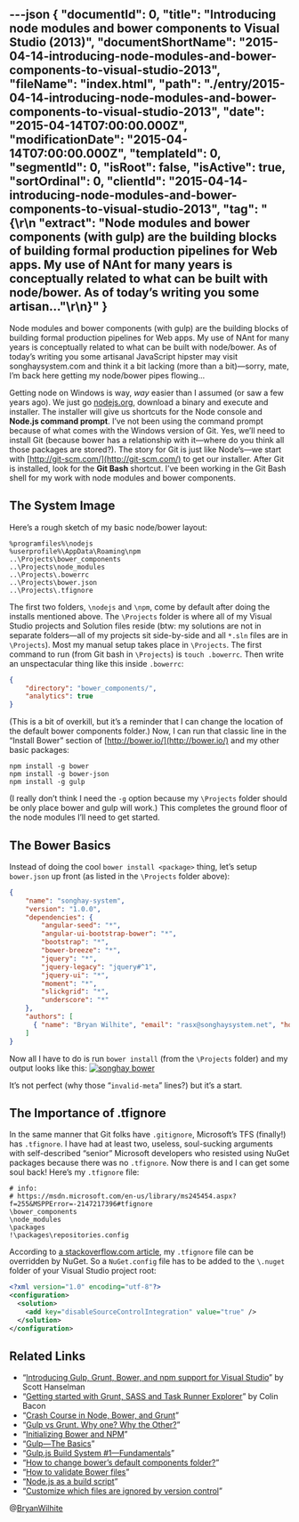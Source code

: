 ---json
{
  "documentId": 0,
  "title": "Introducing node modules and bower components to Visual Studio (2013)",
  "documentShortName": "2015-04-14-introducing-node-modules-and-bower-components-to-visual-studio-2013",
  "fileName": "index.html",
  "path": "./entry/2015-04-14-introducing-node-modules-and-bower-components-to-visual-studio-2013",
  "date": "2015-04-14T07:00:00.000Z",
  "modificationDate": "2015-04-14T07:00:00.000Z",
  "templateId": 0,
  "segmentId": 0,
  "isRoot": false,
  "isActive": true,
  "sortOrdinal": 0,
  "clientId": "2015-04-14-introducing-node-modules-and-bower-components-to-visual-studio-2013",
  "tag": "{\r\n  \"extract\": \"Node modules and bower components (with gulp) are the building blocks of building formal production pipelines for Web apps. My use of NAnt for many years is conceptually related to what can be built with node/bower. As of today’s writing you some artisan...\"\r\n}"
}
---

Node modules and bower components (with gulp) are the building blocks of building formal production pipelines for Web apps. My use of NAnt for many years is conceptually related to what can be built with node/bower. As of today’s writing you some artisanal JavaScript hipster may visit songhaysystem.com and think it a bit lacking (more than a bit)—sorry, mate, I’m back here getting my node/bower pipes flowing…

Getting node on Windows is way, *way* easier than I assumed (or saw a few years ago). We just go [nodejs.org](https://nodejs.org/), download a binary and execute and installer. The installer will give us shortcuts for the Node console and **Node.js command prompt**. I’ve not been using the command prompt because of what comes with the Windows version of Git. Yes, we’ll need to install Git (because bower has a relationship with it—where do you think all those packages are stored?). The story for Git is just like Node’s—we start with [http://git-scm.com/](http://git-scm.com/) to get our installer. After Git is installed, look for the **Git Bash** shortcut. I’ve been working in the Git Bash shell for my work with node modules and bower components.

## The System Image

Here’s a rough sketch of my basic node/bower layout:

```plaintext
%programfiles%\nodejs
%userprofile%\AppData\Roaming\npm
..\Projects\bower_components
..\Projects\node_modules
..\Projects\.bowerrc
..\Projects\bower.json
..\Projects\.tfignore
```

The first two folders, `\nodejs` and `\npm`, come by default after doing the installs mentioned above. The `\Projects` folder is where all of my Visual Studio projects and Solution files reside (btw: my solutions are not in separate folders—all of my projects sit side-by-side and all `*.sln` files are in `\Projects`). Most my manual setup takes place in `\Projects`. The first command to run (from Git bash in `\Projects`) is `touch .bowerrc`. Then write an unspectacular thing like this inside `.bowerrc`:

```json
{
    "directory": "bower_components/",
    "analytics": true
}
```

(This is a bit of overkill, but it’s a reminder that I can change the location of the default bower components folder.) Now, I can run that classic line in the “Install Bower” section of [http://bower.io/](http://bower.io/) and my other basic packages:

```console
npm install -g bower
npm install -g bower-json
npm install -g gulp
```

(I really don’t think I need the `-g` option because my `\Projects` folder should be only place bower and gulp will work.) This completes the ground floor of the node modules I’ll need to get started.

## The Bower Basics

Instead of doing the cool `bower install <package>` thing, let’s setup `bower.json` up front (as listed in the `\Projects` folder above):

```json
{
    "name": "songhay-system",
    "version": "1.0.0",
    "dependencies": {
        "angular-seed": "*",
        "angular-ui-bootstrap-bower": "*",
        "bootstrap": "*",
        "bower-breeze": "*",
        "jquery": "*",
        "jquery-legacy": "jquery#^1",
        "jquery-ui": "*",
        "moment": "*",
        "slickgrid": "*",
        "underscore": "*"
    },
    "authors": [
      { "name": "Bryan Wilhite", "email": "rasx@songhaysystem.net", "homepage": "http://songhaysystem.com" }
    ]
}
```

Now all I have to do is run `bower install` (from the `\Projects` folder) and my output looks like this:
[<img alt="songhay bower" src="https://farm9.staticflickr.com/8715/16941208490_395bdb5945_z_d.jpg">](https://www.flickr.com/photos/wilhite/16941208490/ "songhay bower")

It’s not perfect (why those “`invalid-meta`” lines?) but it’s a start.

## The Importance of .tfignore

In the same manner that Git folks have `.gitignore`, Microsoft’s TFS (finally!) has `.tfignore`. I have had at least two, useless, soul-sucking arguments with self-described “senior” Microsoft developers who resisted using NuGet packages because there was no `.tfignore`. Now there is and I can get some soul back! Here’s my `.tfignore` file:

```plaintext
# info:
# https://msdn.microsoft.com/en-us/library/ms245454.aspx?f=255&MSPPError=-2147217396#tfignore
\bower_components
\node_modules
\packages
!\packages\repositories.config
```

According to [a stackoverflow.com article](http://stackoverflow.com/questions/24143925/get-tfs-to-ignore-my-packages-folder), my `.tfignore` file can be overridden by NuGet. So a `NuGet.config` file has to be added to the `\.nuget` folder of your Visual Studio project root:

```xml
<?xml version="1.0" encoding="utf-8"?>
<configuration>
  <solution>
    <add key="disableSourceControlIntegration" value="true" />
  </solution>
</configuration>
```

## Related Links

* “[Introducing Gulp, Grunt, Bower, and npm support for Visual Studio](http://www.hanselman.com/blog/IntroducingGulpGruntBowerAndNpmSupportForVisualStudio.aspx)” by Scott Hanselman
* “[Getting started with Grunt, SASS and Task Runner Explorer](http://www.iambacon.co.uk/blog/getting-started-with-grunt-sass-and-task-runner-explorer-visual-studio)” by Colin Bacon
* “[Crash Course in Node, Bower, and Grunt](https://www.youtube.com/watch?v=vkRv0r_tNXY&feature=youtube_gdata_player)”
* “[Gulp vs Grunt. Why one? Why the Other?](https://medium.com/@preslavrachev/gulp-vs-grunt-why-one-why-the-other-f5d3b398edc4)”
* “[Initializing Bower and NPM](https://www.youtube.com/watch?v=-_9N9aY8aNc&feature=youtube_gdata_player)”
* “[Gulp—The Basics](https://www.youtube.com/watch?v=dwSLFai8ovQ&feature=youtube_gdata_player)”
* “[Gulp.js Build System #1—Fundamentals](https://www.youtube.com/watch?v=LmdT2zhFmn4&feature=youtube_gdata_player)”
* “[How to change bower’s default components folder?](http://stackoverflow.com/questions/14079833/how-to-change-bowers-default-components-folder)”
* “[How to validate Bower files](http://enzolutions.com/articles/2014/10/24/how-to-validate-bower-files/)”
* “[Node.js as a build script](http://blog.millermedeiros.com/node-js-as-a-build-script/)”
* “[Customize which files are ignored by version control](https://msdn.microsoft.com/en-us/library/ms245454.aspx?f=255&MSPPError=-2147217396)”

@[BryanWilhite](https://twitter.com/BryanWilhite)
